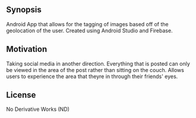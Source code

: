 ## Synopsis

Android App that allows for the tagging of images based off of the geolocation of the user. Created using Android Studio and Firebase.

## Motivation

Taking social media in another direction. Everything that is posted can only be viewed in the area of the post rather than sitting on the couch. Allows users to experience the area that theyre in through their friends' eyes. 

## License

No Derivative Works (ND)
